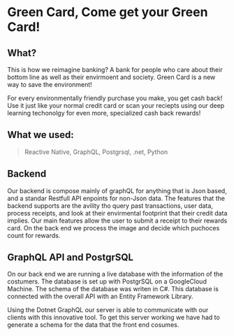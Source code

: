  # Green Card, Come get your Green Card!
 
 
 ## What?
 
 
<a> This is how we reimagine banking? A bank for people who care about their bottom line as well as their envirmoent and society. Green Card is a new way to save the environment! </a>

<a> For every environmentally friendly purchase you make, you get cash back! Use it just like your normal credit card or scan your reciepts using our deep learning techonolgy for even more, specialized cash back rewards! </a>

## What we used:

> Reactive Native, GraphQL, Postgrsql, .net, Python

## Backend

Our backend is compose mainly of graphQL for anything that is Json based, and a standar Restfull API enpoints for non-Json data.
The features that the backend supports are the avility tho query past transactions, user data, process receipts, and look at their envirmental footprint that their credit data implies. Our main features allow the user to submit a receipt to their rewards card. On the back end we process the image and decide which puchoces count for rewards.

## GraphQL API and PostgrSQL

On our back end we are running a live database with the information of the costumers. The database is set up with PostgrSQL on a GoogleCloud Machine. The schema of the database was writen in C#. This database is connected with the overall API with an Entity Framework Library. 

Using the Dotnet GraphQL our server is able to communicate with our clients with this innovative tool. To get this server working we have had to generate a schema for the data that the front end cosumes.
